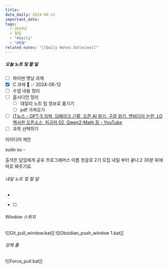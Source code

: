 ```yaml
---
title: 
date_daily: 2024-08-12
important_date: 
tags:
  - 2024년
  - 할일
  - "#daily"
  - "#8월"
related notes: "[[Daily Notes Dataview]]"
---
```

##### 오늘 노트 및 할 일 
- [ ] 파이썬 옛날 과제
- [x] C 과제 🔺 ✅ 2024-08-12
- [ ]  수업 내용 정리
- [ ] 옵시디언 정리
	- [ ] 데일리 노트 팁 정보로 옮기기 
	- [ ] pdf 가져오기
- [ ] [IT뉴스 - GPT-5 임박, 딥페이크 근황, 오픈 AI 위기, 구글 위기, 엔비디아 논란, LG 엑사원 오픈소스, 피규어 02, Qwen2-Math 등 - YouTube](https://www.youtube.com/watch?v=RxiA_DGOit4)
- [ ] 과목 선택하기

아이디어 제안

sudo su -

출석은 담임에게 공유
프로그래머스 이름 한글로
2기 모집
내일 부터 끝나고 30분 뒤에 따로 봐주기로.

###### 내일 노트 및 할 일
- 
- [ ] 


######  Window 스위치
![[Git_pull_window.bat]]
![[Obsidian_push_window 1.bat]]



###### 강제 풀
![[Force_pull.bat]]